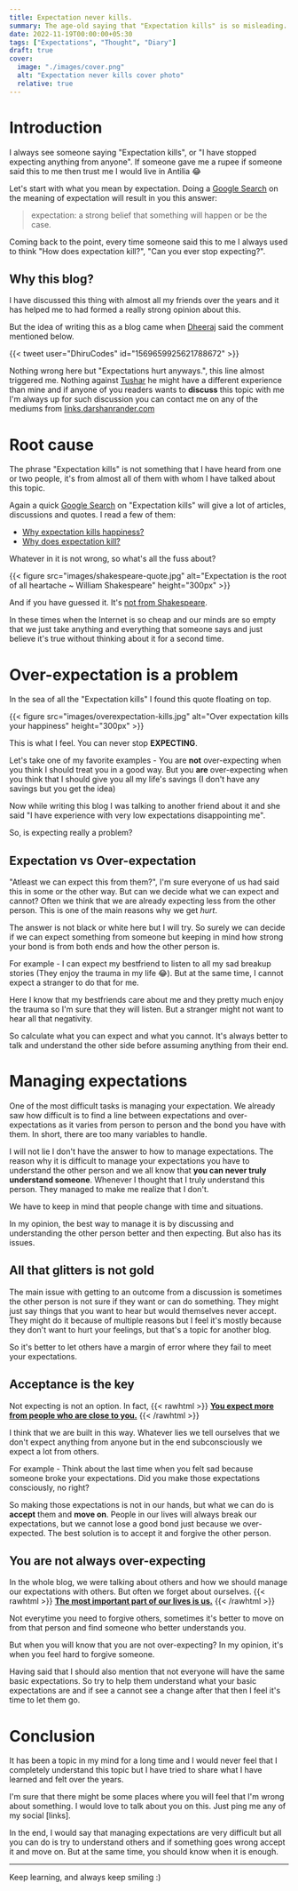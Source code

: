 ```yaml
---
title: Expectation never kills.
summary: The age-old saying that "Expectation kills" is so misleading.
date: 2022-11-19T00:00:00+05:30
tags: ["Expectations", "Thought", "Diary"]
draft: true
cover:
  image: "./images/cover.png"
  alt: "Expectation never kills cover photo"
  relative: true
---
```


# Introduction

I always see someone saying "Expectation kills", or "I have stopped expecting anything from anyone". If someone gave me a rupee if someone said this to me then trust me I would live in Antilia 😂

Let's start with what you mean by expectation. Doing a [Google Search](https://www.google.com/search?q=expectation+meaning) on the meaning of expectation will result in you this answer:

> expectation: a strong belief that something will happen or be the case.

Coming back to the point, every time someone said this to me I always used to think "How does expectation kill?", "Can you ever stop expecting?".

## Why this blog?

I have discussed this thing with almost all my friends over the years and it has helped me to had formed a really strong opinion about this.

But the idea of writing this as a blog came when [Dheeraj](https://twitter.com/DhiruCodes/) said the comment mentioned below.

{{< tweet user="DhiruCodes" id="1569659925621788672" >}}

Nothing wrong here but "Expectations hurt anyways.", this line almost triggered me. Nothing against [Tushar](https://twitter.com/tusharnankanii) he might have a different experience than mine and if anyone of you readers wants to **discuss** this topic with me I'm always up for such discussion you can contact me on any of the mediums from [links.darshanrander.com](https://links.darshanrander.com)

# Root cause

The phrase "Expectation kills" is not something that I have heard from one or two people, it's from almost all of them with whom I have talked about this topic.

Again a quick [Google Search](https://www.google.com/search?q=expectation+kills) on "Expectation kills" will give a lot of articles, discussions and quotes. I read a few of them:

- [Why expectation kills happiness?](https://www.linkedin.com/pulse/expectation-happiness-killer-phil-nayna/)
- [Why does expectation kill?](https://www.quora.com/Why-does-expectation-kill)

Whatever in it is not wrong, so what's all the fuss about?

{{< figure src="images/shakespeare-quote.jpg" alt="Expectation is the root of all heartache ~ William Shakespeare" height="300px" >}}

And if you have guessed it. It's [not from Shakespeare](https://www.quora.com/Is-this-phrase-from-Shakespeare-Expectation-is-the-root-of-all-heartache).

In these times when the Internet is so cheap and our minds are so empty that we just take anything and everything that someone says and just believe it's true without thinking about it for a second time.

# Over-expectation is a problem

In the sea of all the "Expectation kills" I found this quote floating on top.

{{< figure src="images/overexpectation-kills.jpg" alt="Over expectation kills your happiness" height="300px" >}}

This is what I feel. You can never stop **EXPECTING**.

Let's take one of my favorite examples - You are **not** over-expecting when you think I should treat you in a good way. But you **are** over-expecting when you think that I should give you all my life's savings (I don't have any savings but you get the idea)

Now while writing this blog I was talking to another friend about it and she said "I have experience with very low expectations disappointing me".

So, is expecting really a problem?

## Expectation vs Over-expectation

"Atleast we can expect this from them?", I'm sure everyone of us had said this in some or the other way. But can we decide what we can expect and cannot? Often we think that we are already expecting less from the other person. This is one of the main reasons why we get _hurt_.

The answer is not black or white here but I will try. So surely we can decide if we can expect something from someone but keeping in mind how strong your bond is from both ends and how the other person is.

For example - I can expect my bestfriend to listen to all my sad breakup stories (They enjoy the trauma in my life 😂). But at the same time, I cannot expect a stranger to do that for me.

Here I know that my bestfriends care about me and they pretty much enjoy the trauma so I'm sure that they will listen. But a stranger might not want to hear all that negativity.

So calculate what you can expect and what you cannot. It's always better to talk and understand the other side before assuming anything from their end.

# Managing expectations

One of the most difficult tasks is managing your expectation. We already saw how difficult is to find a line between expectations and over-expectations as it varies from person to person and the bond you have with them. In short, there are too many variables to handle.

I will not lie I don't have the answer to how to manage expectations. The reason why it is difficult to manage your expectations you have to understand the other person and we all know that **you can never truly understand someone**. Whenever I thought that I truly understand this person. They managed to make me realize that I don't.

We have to keep in mind that people change with time and situations.

In my opinion, the best way to manage it is by discussing and understanding the other person better and then expecting. But also has its issues.

## All that glitters is not gold

The main issue with getting to an outcome from a discussion is sometimes the other person is not sure if they want or can do something. They might just say things that you want to hear but would themselves never accept. They might do it because of multiple reasons but I feel it's mostly because they don't want to hurt your feelings, but that's a topic for another blog.

So it's better to let others have a margin of error where they fail to meet your expectations.

## Acceptance is the key

Not expecting is not an option. In fact, {{< rawhtml >}}
<span style="text-decoration:underline; font-weight:bold">You expect more from people who are close to you.</span> {{< /rawhtml >}}

I think that we are built in this way. Whatever lies we tell ourselves that we don't expect anything from anyone but in the end subconsciously we expect a lot from others.

For example - Think about the last time when you felt sad because someone broke your expectations. Did you make those expectations consciously, no right?

So making those expectations is not in our hands, but what we can do is **accept** them and **move on**. People in our lives will always break our expectations, but we cannot lose a good bond just because we over-expected. The best solution is to accept it and forgive the other person.

## You are not always over-expecting

In the whole blog, we were talking about others and how we should manage our expectations with others. But often we forget about ourselves. {{< rawhtml >}}
<span style="text-decoration:underline; font-weight:bold">The most important part of our lives is us.</span> {{< /rawhtml >}}

Not everytime you need to forgive others, sometimes it's better to move on from that person and find someone who better understands you.

But when you will know that you are not over-expecting? In my opinion, it's when you feel hard to forgive someone.

Having said that I should also mention that not everyone will have the same basic expectations. So try to help them understand what your basic expectations are and if see a cannot see a change after that then I feel it's time to let them go.

# Conclusion

It has been a topic in my mind for a long time and I would never feel that I completely understand this topic but I have tried to share what I have learned and felt over the years.

I'm sure that there might be some places where you will feel that I'm wrong about something. I would love to talk about you on this. Just ping me any of my social [links].

In the end, I would say that managing expectations are very difficult but all you can do is try to understand others and if something goes wrong accept it and move on. But at the same time, you should know when it is enough.

---

Keep learning, and always keep smiling :)
